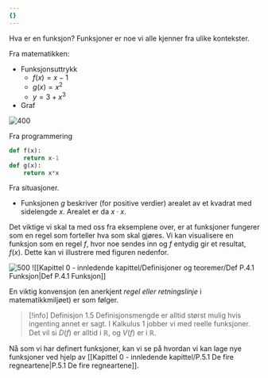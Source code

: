```yaml
---
{}
---
```

Hva er en funksjon? Funksjoner er noe vi alle kjenner fra ulike kontekster.

Fra matematikken:

- Funksjonsuttrykk
    - $f(x) = x-1$
    - $g(x) = x^2$
    - $y = 3+x^3$
- Graf 

![400](Files/grafer%204.svg)

Fra programmering

```python {pre}
def f(x):
    return x-1
def g(x):
    return x*x
```

Fra situasjoner.
- Funksjonen $g$ beskriver (for positive verdier) arealet av et kvadrat med sidelengde $x$. Arealet er da $x\cdot x$. 

Det viktige vi skal ta med oss fra eksemplene over, er at funksjoner fungerer som en regel som forteller hva som skal gjøres. Vi kan visualisere en funksjon som en regel $f$, hvor noe sendes inn og $f$ entydig gir et resultat, $f(x)$. Dette kan vi illustrere med figuren nedenfor.
 
![500](Files/funksjoner.svg)
![[Kapittel 0 - innledende kapittel/Definisjoner og teoremer/Def P.4.1 Funksjon|Def P.4.1 Funksjon]]

En viktig konvensjon (en anerkjent _regel eller retningslinje_ i matematikkmiljøet) er som følger.

> [!info] Definisjon 1.5
> Definisjonsmengde er alltid størst mulig hvis ingenting annet er sagt.
> I Kalkulus 1 jobber vi med reelle funksjoner. Det vil si $D(f)$ er alltid i $\mathbb{R}$, og $V(f)$ er i $\mathbb{R}$. 
>  

Nå som vi har definert funksjoner, kan vi se på hvordan vi kan lage nye funksjoner ved hjelp av [[Kapittel 0 - innledende kapittel/P.5.1 De fire regneartene|P.5.1 De fire regneartene]].